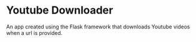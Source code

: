 # Youtube Downloader
An app created using the Flask framework that downloads Youtube videos when a url is provided. 

